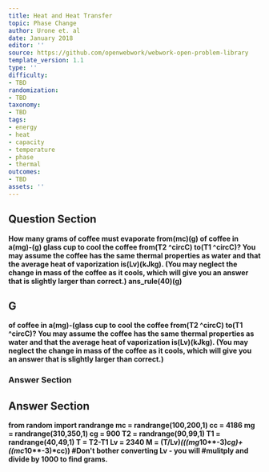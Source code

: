 ```yaml
---
title: Heat and Heat Transfer
topic: Phase Change
author: Urone et. al
date: January 2018
editor: ''
source: https://github.com/openwebwork/webwork-open-problem-library
template_version: 1.1
type: ''
difficulty:
- TBD
randomization:
- TBD
taxonomy:
- TBD
tags:
- energy
- heat
- capacity
- temperature
- phase
- thermal
outcomes:
- TBD
assets: ''
---
```


## Question Section 

<b>
How many grams of coffee must evaporate from(mc)(g) of coffee in a(mg)-(g) glass cup to cool the coffee from(T2 ^circC) to(T1 ^circC)? You may assume the coffee has the same thermal properties as water and that the average heat of vaporization is(Lv)(kJkg). (You may neglect the change in mass of the coffee as it cools, which will give you an answer that is slightly larger than correct.)
ans_rule(40)(g)

## G
of coffee in a(mg)-(glass cup to cool the coffee from(T2 ^circC) to(T1 ^circC)? You may assume the coffee has the same thermal properties as water and that the average heat of vaporization is(Lv)(kJkg). (You may neglect the change in mass of the coffee as it cools, which will give you an answer that is slightly larger than correct.)
### Answer Section


## Answer Section

from random import randrange
mc = randrange(100,200,1)
cc = 4186
mg = randrange(310,350,1)
cg = 900
T2 = randrange(90,99,1)
T1 = randrange(40,49,1)
T = T2-T1
Lv = 2340
M = (T/Lv)*(((mg*10**-3)*cg)+((mc*10**-3)*cc))   #Don't bother converting Lv - you will 
                                                                                            #mulitply and divide by 1000 to find grams.